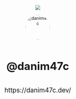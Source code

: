 <div style="display: flex; flex-direction: column; row-gap: 1rem">


  <div align="center">
    <img style="max-width: 500px" src="https://github-readme-stats.vercel.app/api?username=danim47c&count_private=true&show_icons=true&theme=transparent" />
  </div>

  <div align="center">
    <a href="https://danim47c.dev">
      <img src="https://danim47c.dev/profile.webp" alt="danim47c" width="80" style="border-radius: 100%" />
    </a>
  </div>

  <h2 align="center" style="font-size: 2.5em; font-weight: bold">@danim47c</h2>

  <a align="center" style="font-size: 1.5em">
    https://danim47c.dev/
  </a>
</div>